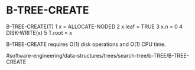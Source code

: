 # B-TREE-CREATE
B-TREE-CREATE(T)
1 x = ALLOCATE-NODE()
2 x.leaf = TRUE 
3 x.n = 0 
4 DISK-WRITE(x)
5 T.root = x

B-TREE-CREATE requires O(1) disk operations and O(1) CPU time.

#software-engineering/data-structures/trees/search-tree/b-TREE/B-TREE-CREATE
